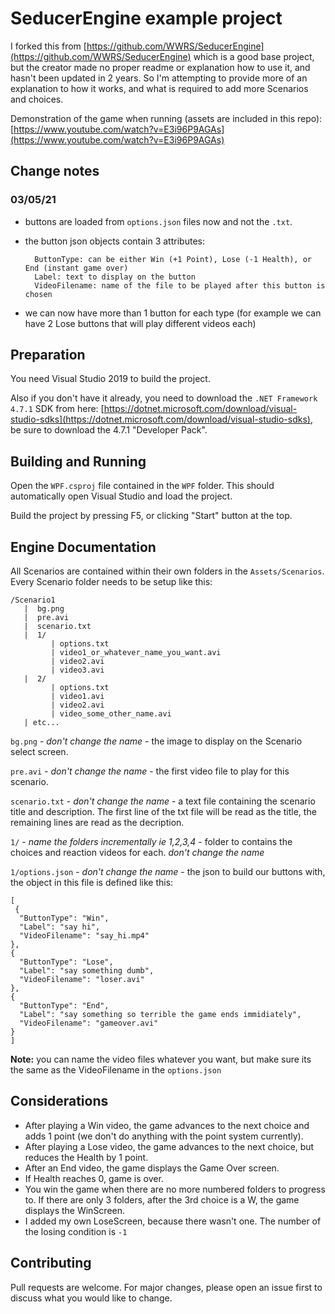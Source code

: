 # SeducerEngine example project

I forked this from [https://github.com/WWRS/SeducerEngine](https://github.com/WWRS/SeducerEngine) which is a good base project, but the creator made no proper readme or explanation how to use it, and hasn't been updated in 2 years. So I'm attempting to provide more of an explanation to how it works, and what is required to add more Scenarios and choices. 

Demonstration of the game when running (assets are included in this repo):
[https://www.youtube.com/watch?v=E3i96P9AGAs](https://www.youtube.com/watch?v=E3i96P9AGAs)

## Change notes
### 03/05/21 
 - buttons are loaded from `options.json` files now and not the `.txt`. 
 - the button json objects contain 3 attributes:
 
         ButtonType: can be either Win (+1 Point), Lose (-1 Health), or End (instant game over)
         Label: text to display on the button
         VideoFilename: name of the file to be played after this button is chosen
         
 - we can now have more than 1 button for each type (for example we can have 2 Lose buttons that will play different videos each)

## Preparation

You need Visual Studio 2019 to build the project.

Also if you don't have it already, you need to download the `.NET Framework 4.7.1` SDK from here: [https://dotnet.microsoft.com/download/visual-studio-sdks](https://dotnet.microsoft.com/download/visual-studio-sdks), be sure to download the 4.7.1 "Developer Pack".  

## Building and Running

Open the `WPF.csproj` file contained in the `WPF` folder. This should automatically open Visual Studio and load the project. 

Build the project by pressing F5, or clicking "Start" button at the top. 

## Engine Documentation

All Scenarios are contained within their own folders in the `Assets/Scenarios`. Every Scenario folder needs to be setup like this:

```
/Scenario1
   |  bg.png
   |  pre.avi
   |  scenario.txt
   |  1/
         | options.txt
         | video1_or_whatever_name_you_want.avi
         | video2.avi
         | video3.avi
   |  2/
         | options.txt
         | video1.avi
         | video2.avi
         | video_some_other_name.avi
   | etc...
```
`bg.png` -  _don't change the name_ - the image to display on the Scenario select screen.

`pre.avi` -  _don't change the name_ - the first video file to play for this scenario.

`scenario.txt` -  _don't change the name_ - a text file containing the scenario title and description. The first line of the txt file will be read as the title, the remaining lines are read as the decription.

`1/` -  _name the folders incrementally ie 1,2,3,4_ - folder to contains the choices and reaction videos for each.  _don't change the name_

`1/options.json` -  _don't change the name_ - the json to build our buttons with, the object in this file is defined like this: 

  ```
 [
   {
    "ButtonType": "Win",
    "Label": "say hi",
    "VideoFilename": "say_hi.mp4"
  },
  {
    "ButtonType": "Lose",
    "Label": "say something dumb",
    "VideoFilename": "loser.avi"
  },
  {
    "ButtonType": "End",
    "Label": "say something so terrible the game ends immidiately",
    "VideoFilename": "gameover.avi"
  }
]
  ```
  **Note:** you can name the video files whatever you want, but make sure its the same as the VideoFilename in the `options.json`

## Considerations

- After playing a Win video, the game advances to the next choice and adds 1 point (we don't do anything with the point system currently).
- After playing a Lose video, the game advances to the next choice, but reduces the Health by 1 point.
- After an End video, the game displays the Game Over screen.
- If Health reaches 0, game is over.
- You win the game when there are no more numbered folders to progress to. If there are only 3 folders, after the 3rd choice is a W, the game displays the WinScreen. 
- I added my own LoseScreen, because there wasn't one. The number of the losing condition is `-1`

## Contributing
Pull requests are welcome. For major changes, please open an issue first to discuss what you would like to change.
